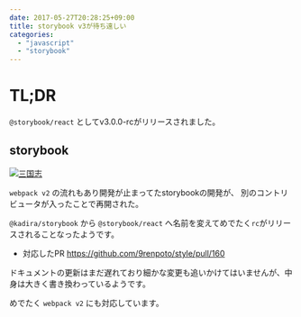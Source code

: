 ```yaml
---
date: 2017-05-27T20:28:25+09:00
title: storybook v3が待ち遠しい
categories:
  - "javascript"
  - "storybook"
---
```

# TL;DR

`@storybook/react` としてv3.0.0-rcがリリースされました。

## storybook

[![三国志](http://tiqav.com/1yr.th.jpg)](http://tiqav.com/1yr)

`webpack v2` の流れもあり開発が止まってたstorybookの開発が、
別のコントリビュータが入ったことで再開された。

`@kadira/storybook` から `@storybook/react` へ名前を変えてめでたく`rc`がリリースされることなったようです。

- 対応したPR <https://github.com/9renpoto/style/pull/160>

ドキュメントの更新はまだ遅れており細かな変更も追いかけてはいませんが、中身は大きく書き換わっているようです。

めでたく `webpack v2` にも対応しています。
